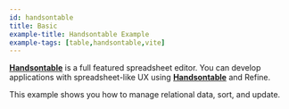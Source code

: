```yaml
---
id: handsontable
title: Basic
example-title: Handsontable Example
example-tags: [table,handsontable,vite]
---
```


[**Handsontable**](https://handsontable.com/) is a full featured spreadsheet editor. You can develop applications with spreadsheet-like UX using [**Handsontable**](https://handsontable.com/) and Refine.

This example shows you how to manage relational data, sort, and update.

<CodeSandboxExample path="table-handson" />
